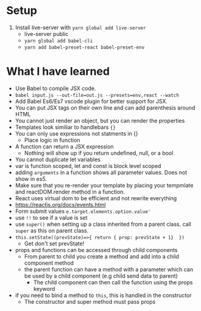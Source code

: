 # Setup #
1. Install live-server with `yarn global add live-server`
    - live-server public
    - `yarn global add babel-cli`
    - `yarn add babel-preset-react babel-preset-env`

# What I have learned #
- Use Babel to compile JSX code. 
- `babel input.js --out-file=out.js --presets=env,react --watch`
- Add Babel Es6/Es7 vscode plugin for better support for JSX. 
- You can put JSX tags on their own line and can add parenthesis around HTML
- You cannot just render an object, but you can render the properties
- Templates look similiar to handlebars `{}`
- You can only use expressions not statments in {}
    - Place logic in function
- A function can return a JSX expression
    - Nothing will show up if you return undefined, null, or a bool
- You cannot duplicate let variables
- var is function scoped, let and const is block level scoped
- adding `arguments` in a function shows all parameter values. Does not show in es5.
- Make sure that you re-render your template by placing your tempmlate and reactDOM.render method in a function. 
- React uses virtual dom to be efficient and not rewrite everything
- https://reactjs.org/docs/events.html 
- Form submit values `e.target.elements.option.value'`
- use `!!` to see if a value is set
- use `super()` when setting up a class inherited from a parent class. call `super` as this on parent class.
- `this.setState((prevState)=>{ return { prop: prevState + 1}  }) `
    - Get don't set prevState!
- props and functions can be accessed through child components
    - From parent to child you create a method and add into a child component method
    - the parent function can have a method with a parameter which can be used by a child component (e.g child send data to parent)
        - The child component can then call the function using the props keyword
- if you need to bind a method to `this`, this is handled in the constructor
  - The constructor and super method must pass props


